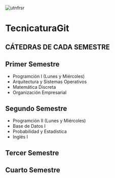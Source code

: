  ![utnfrsr](https://github.com/user-attachments/assets/4c08aaca-aad0-4260-b6a3-42aa98eee0ee)
# TecnicaturaGit
## CÁTEDRAS DE CADA SEMESTRE
## Primer Semestre
- Programción I (Lunes y Miércoles)
- Arquitectura y Sistemas Operativos
- Matemática Discreta
- Organización Empresarial

## Segundo Semestre
- Programción II (Lunes y Miércoles)
- Base de Datos I
- Probabilidad y Estadística
- Inglés I

## Tercer Semestre

## Cuarto Semestre
